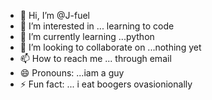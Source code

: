- 👋 Hi, I’m @J-fuel
- 👀 I’m interested in ... learning to code
- 🌱 I’m currently learning ...python
- 💞️ I’m looking to collaborate on ...nothing yet
- 📫 How to reach me ... through email
- 😄 Pronouns: ...iam a guy
- ⚡ Fun fact: ... i eat boogers ovasionionally 

<!---
J-fuel/J-fuel is a ✨ special ✨ repository because its `README.md` (this file) appears on your GitHub profile.
You can click the Preview link to take a look at your changes.
--->
